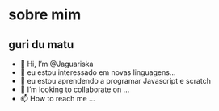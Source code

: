 # sobre mim

## guri du matu

- 👋 Hi, I’m @Jaguariska
- 👀 eu estou interessado em novas linguagens...
- 🌱 eu estou aprendendo a programar  Javascript e scratch
- 💞️ I’m looking to collaborate on ...
- 📫 How to reach me ...

<!---
Jaguariska/Jaguariska is a ✨ special ✨ repository because its `README.md` (this file) appears on your GitHub profile.
You can click the Preview link to take a look at your changes.
--->
